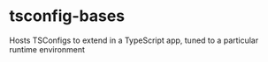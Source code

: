 # tsconfig-bases
Hosts TSConfigs to extend in a TypeScript app, tuned to a particular runtime environment
